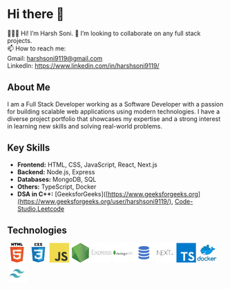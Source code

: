 # Hi there 👋

👨🏼‍🎓 Hi! I’m Harsh Soni. 
👯 I’m looking to collaborate on any full stack projects.  
📫 How to reach me:  
Gmail: harshsoni9119@gmail.com  
LinkedIn: https://www.linkedin.com/in/harshsoni9119/

## About Me
I am a Full Stack Developer working as a Software Developer with a passion for building scalable web applications using modern technologies. I have a diverse project portfolio that showcases my expertise and a strong interest in learning new skills and solving real-world problems.

## Key Skills
- **Frontend:** HTML, CSS, JavaScript, React, Next.js
- **Backend:** Node.js, Express
- **Databases:** MongoDB, SQL
- **Others:** TypeScript, Docker
- **DSA in C++:** [GeeksforGeeks]([https://www.geeksforgeeks.org](https://www.geeksforgeeks.org/user/harshsoni9119/), [Code-Studio](https://www.naukri.com/code360/profile/harshsoni),[Leetcode](https://leetcode.com/u/harshsoni9119/)

## Technologies
<p align="left">
<p align="left">
  <img src="https://raw.githubusercontent.com/github/explore/main/topics/html/html.png" alt="HTML" width="45px" height="45px">
  <img src="https://raw.githubusercontent.com/github/explore/main/topics/css/css.png" alt="CSS" width="45px" height="45px">
  <img src="https://raw.githubusercontent.com/github/explore/main/topics/javascript/javascript.png" alt="JavaScript" width="45px" height="45px">
  <img src="https://raw.githubusercontent.com/github/explore/main/topics/nodejs/nodejs.png" alt="Node.js" width="45px" height="45px">
  <img src="https://raw.githubusercontent.com/github/explore/main/topics/express/express.png" alt="Express" width="45px" height="45px">
  <img src="https://raw.githubusercontent.com/github/explore/main/topics/mongodb/mongodb.png" alt="MongoDB" width="45px" height="45px">
  <img src="https://raw.githubusercontent.com/github/explore/main/topics/sql/sql.png" alt="SQL" width="45px" height="45px">
  <img src="https://raw.githubusercontent.com/github/explore/main/topics/nextjs/nextjs.png" alt="Next.js" width="45px" height="45px">
  <img src="https://raw.githubusercontent.com/github/explore/main/topics/typescript/typescript.png" alt="TypeScript" width="45px" height="45px">
  <img src="https://raw.githubusercontent.com/github/explore/main/topics/docker/docker.png" alt="Docker" width="45px" height="45px">
  <img src="https://raw.githubusercontent.com/github/explore/main/topics/tailwind/tailwind.png" alt="Tailwind CSS" width="45px" height="45px">
</p>

